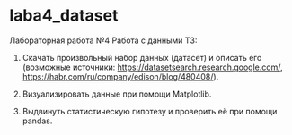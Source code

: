 # laba4_dataset
Лабораторная работа №4
Работа с данными
ТЗ:
1) Скачать произвольный набор данных (датасет) и описать его (возможные источники: https://datasetsearch.research.google.com/, https://habr.com/ru/company/edison/blog/480408/).

2) Визуализировать данные при помощи Matplotlib.

3) Выдвинуть статистическую гипотезу и проверить её при помощи pandas.
